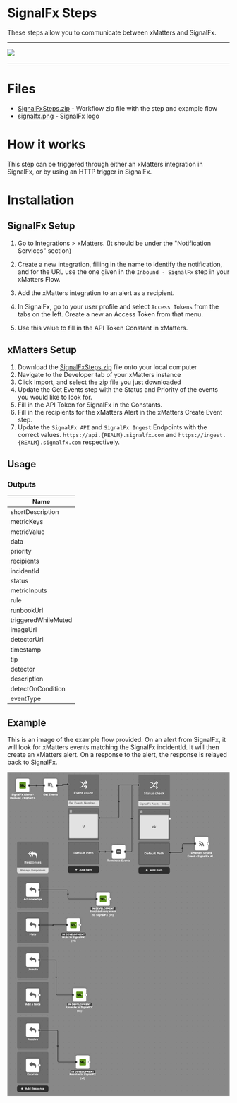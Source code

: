 # SignalFx Steps

These steps allow you to communicate between xMatters and SignalFx.


---------

<kbd>
  <img src="https://github.com/xmatters/xMatters-Labs/raw/master/media/disclaimer.png">
</kbd>

---------

# Files

* [SignalFxSteps.zip](SignalFxSteps.zip) - Workflow zip file with the step and example flow
* [signalfx.png](/signalfx.png) - SignalFx logo

# How it works
This step can be triggered through either an xMatters integration in SignalFx, or by using an HTTP trigger in SignalFx.


# Installation

## SignalFx Setup
1. Go to Integrations > xMatters. (It should be under the "Notification Services" section)
2. Create a new integration, filling in the name to identify the notification, and for the URL use the one given in the `Inbound - SignalFx` step in your xMatters Flow.
3. Add the xMatters integration to an alert as a recipient.

4. In SignalFx, go to your user profile and select `Access Tokens` from the tabs on the left. Create a new an Access Token from that menu.
5. Use this value to fill in the API Token Constant in xMatters.

## xMatters Setup
1. Download the [SignalFxSteps.zip](SignalFxSteps.zip) file onto your local computer
2. Navigate to the Developer tab of your xMatters instance
3. Click Import, and select the zip file you just downloaded
4. Update the Get Events step with the Status and Priority of the events you would like to look for.
5. Fill in the API Token for SignalFx in the Constants.
6. Fill in the recipients for the xMatters Alert in the xMatters Create Event step.
7. Update the `SignalFx API` and `SignalFx Ingest` Endpoints with the correct values. `https://api.{REALM}.signalfx.com` and `https://ingest.{REALM}.signalfx.com` respectively.


## Usage

### Outputs

| Name |
| ---- |
| shortDescription |
| metricKeys |
| metricValue |
| data |
| priority |
| recipients |
| incidentId |
| status |
| metricInputs |
| rule |
| runbookUrl |
| triggeredWhileMuted |
| imageUrl |
| detectorUrl |
| timestamp |
| tip |
| detector |
| description |
| detectOnCondition |
| eventType |



## Example
This is an image of the example flow provided. On an alert from SignalFx, it will look for xMatters events matching the SignalFx incidentId. It will then create an xMatters alert. On a response to the alert, the response is relayed back to SignalFx.

<kbd>
	<img src="/media/ExampleFlow.png">
</kbd>

